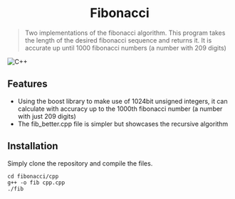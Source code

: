 <h1 align="center">Fibonacci </h1>

> Two implementations of the fibonacci algorithm. This program takes the length of the desired fibonacci sequence and returns it. It is accurate up until 1000 fibonacci numbers (a number with 209 digits)

![C++](https://img.shields.io/badge/c++-%2300599C.svg?style=flat&logo=c%2B%2B&logoColor=white)

## Features

- Using the boost library to make use of 1024bit unsigned integers, it can calculate with accuracy up to the 1000th fibonacci number (a number with just 209 digits)
- The fib_better.cpp file is simpler but showcases the recursive algorithm

## Installation

Simply clone the repository and compile the files.

```
cd fibonacci/cpp
g++ -o fib cpp.cpp
./fib
```
